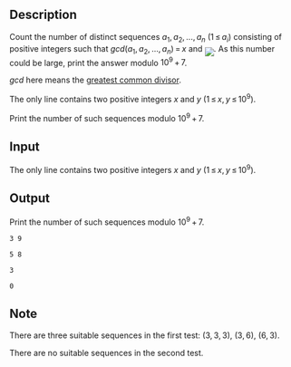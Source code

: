 ## Description

<div><p>Count the number of distinct sequences <span class="tex-span"><i>a</i><sub class="lower-index">1</sub>, <i>a</i><sub class="lower-index">2</sub>, ..., <i>a</i><sub class="lower-index"><i>n</i></sub></span> (<span class="tex-span">1 ≤ <i>a</i><sub class="lower-index"><i>i</i></sub></span>) consisting of positive integers such that <span class="tex-span"><i>gcd</i>(<i>a</i><sub class="lower-index">1</sub>, <i>a</i><sub class="lower-index">2</sub>, ..., <i>a</i><sub class="lower-index"><i>n</i></sub>) = <i>x</i></span> and <img align="middle" class="tex-formula" src="file://aitRRXyo.png" style="max-width: 100.0%;max-height: 100.0%;">. As this number could be large, print the answer modulo <span class="tex-span">10<sup class="upper-index">9</sup> + 7</span>.</p><p><span class="tex-span"><i>gcd</i></span> here means the <a href="https://en.wikipedia.org/wiki/Greatest_common_divisor">greatest common divisor</a>.</p></div><div class="input-specification"><p>The only line contains two positive integers <span class="tex-span"><i>x</i></span> and <span class="tex-span"><i>y</i></span> (<span class="tex-span">1 ≤ <i>x</i>, <i>y</i> ≤ 10<sup class="upper-index">9</sup></span>).</p></div><div class="output-specification"><p>Print the number of such sequences modulo <span class="tex-span">10<sup class="upper-index">9</sup> + 7</span>.</p></div>

## Input

<p>The only line contains two positive integers <span class="tex-span"><i>x</i></span> and <span class="tex-span"><i>y</i></span> (<span class="tex-span">1 ≤ <i>x</i>, <i>y</i> ≤ 10<sup class="upper-index">9</sup></span>).</p>

## Output

<p>Print the number of such sequences modulo <span class="tex-span">10<sup class="upper-index">9</sup> + 7</span>.</p>





```input1
3 9

```




```input2
5 8

```




```output1
3

```




```output2
0

```



## Note

<p>There are three suitable sequences in the first test: <span class="tex-span">(3, 3, 3)</span>, <span class="tex-span">(3, 6)</span>, <span class="tex-span">(6, 3)</span>.</p><p>There are no suitable sequences in the second test.</p>
